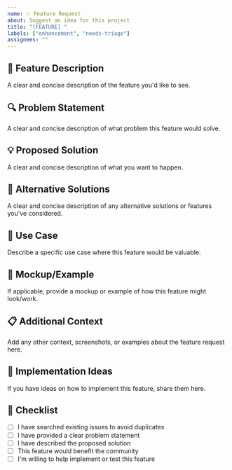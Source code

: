 ```yaml
---
name: ✨ Feature Request
about: Suggest an idea for this project
title: "[FEATURE] "
labels: ["enhancement", "needs-triage"]
assignees: ""
---
```


## 🎯 Feature Description

A clear and concise description of the feature you'd like to see.

## 🔍 Problem Statement

A clear and concise description of what problem this feature would solve.

## 💡 Proposed Solution

A clear and concise description of what you want to happen.

## 🔄 Alternative Solutions

A clear and concise description of any alternative solutions or features you've considered.

## 📱 Use Case

Describe a specific use case where this feature would be valuable.

## 🎨 Mockup/Example

If applicable, provide a mockup or example of how this feature might look/work.

## 📋 Additional Context

Add any other context, screenshots, or examples about the feature request here.

## 🚀 Implementation Ideas

If you have ideas on how to implement this feature, share them here.

## 📝 Checklist

- [ ] I have searched existing issues to avoid duplicates
- [ ] I have provided a clear problem statement
- [ ] I have described the proposed solution
- [ ] This feature would benefit the community
- [ ] I'm willing to help implement or test this feature
